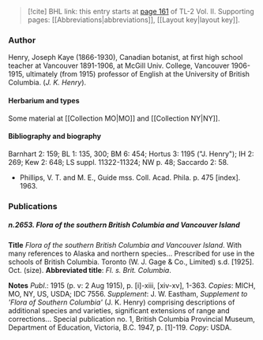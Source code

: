 > [!cite] BHL link: this entry starts at [page 161](https://www.biodiversitylibrary.org/item/103253#page/187/mode/1up) of TL-2 Vol. II.
> Supporting pages: [[Abbreviations|abbreviations]], [[Layout key|layout key]].

### Author

Henry, Joseph Kaye (1866-1930), Canadian botanist, at first high school teacher at Vancouver 1891-1906, at McGill Univ. College, Vancouver 1906-1915, ultimately (from 1915) professor of English at the University of British Columbia. (*J. K. Henry*).

#### Herbarium and types

Some material at [[Collection MO|MO]] and [[Collection NY|NY]].

#### Bibliography and biography

Barnhart 2: 159; BL 1: 135, 300; BM 6: 454; Hortus 3: 1195 ("J. Henry"); IH 2: 269; Kew 2: 648; LS suppl. 11322-11324; NW p. 48; Saccardo 2: 58.
- Phillips, V. T. and M. E., Guide mss. Coll. Acad. Phila. p. 475 \[index\]. 1963.

### Publications

##### n.2653. Flora of the southern British Columbia and Vancouver Island

**Title**
*Flora of the southern British Columbia and Vancouver Island*. With many references to Alaska and northern species... Prescribed for use in the schools of British Columbia. Toronto (W. J. Gage & Co., Limited) s.d. \[1925\]. Oct. (size).
**Abbreviated title**: *Fl. s. Brit. Columbia*.

**Notes**
*Publ*.: 1915 (p. v: 2 Aug 1915), p. \[i\]-xiii, \[xiv-xv\], 1-363. *Copies*: MICH, MO, NY, US, USDA; IDC 7556.
*Supplement*: J. W. Eastham, *Supplement to 'Flora of Southern Columbia'* (J. K. Henry) comprising descriptions of additional species and varieties, significant extensions of range and corrections... Special publication no. 1, British Columbia Provincial Museum, Department of Education, Victoria, B.C. 1947, p. \[1\]-119. *Copy*: USDA.

